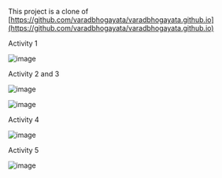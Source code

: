 This project is a clone of [https://github.com/varadbhogayata/varadbhogayata.github.io](https://github.com/varadbhogayata/varadbhogayata.github.io)

Activity 1

![image](https://github.com/user-attachments/assets/1b22c43a-eb5a-4a86-9f49-6e718c03f492)


Activity 2 and 3

![image](https://github.com/user-attachments/assets/fda19ace-ce6f-4d13-863f-13562a111fe5)

![image](https://github.com/user-attachments/assets/3cb1e0cf-701b-4854-8848-de459ebbd251)

Activity 4

![image](https://github.com/user-attachments/assets/839f9944-a736-40fc-9ba8-5ddfbba31c4c)

Activity 5

![image](https://github.com/user-attachments/assets/dcea7ac2-712a-49f9-83f9-ddede91e8b48)

